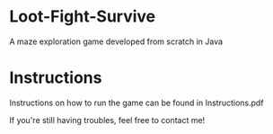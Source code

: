 # Loot-Fight-Survive
A maze exploration game developed from scratch in Java

# Instructions
Instructions on how to run the game can be found in Instructions.pdf 

If you're still having troubles, feel free to contact me!

